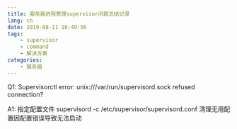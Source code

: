 ```yaml
---
title: 服务器进程管理supervisor问题总结记录
lang: cn
date: 2019-08-11 16:49:56
tags:
    - supervisor
    - command
    - 解决方案
categories:
    - 服务器
---
```



Q1: Supervisorctl error: unix:///var/run/supervisord.sock refused connection?

A1: 指定配置文件 supervisord -c /etc/supervisor/supervisord.conf
清理无用配置因配置错误导致无法启动